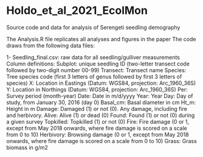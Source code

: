 # Holdo_et_al_2021_EcolMon
Source code and data for analysis of Serengeti seedling demography

The Analysis.R file replicates all analyses and figures in the paper
The code draws from the following data files:

1- Seedling_final.csv: raw data for all seedling/gulliver measurements
Column definitions:
Subplot: unique seedling ID (two-letter transect code followed by two-digit number 00-99)
Transect: Transect name
Species: Tree species code (first 3 letters of genus followed by first 3 letters of species)
X: Location in Eastings (Datum: WGS84, projection: Arc_1960_36S)
Y: Location in Northings (Datum: WGS84, projection: Arc_1960_36S)
Per: Survey period (month-year)
Date: Date in m/d/yyyy
Year: Year
Day: Day of study, from January 30, 2016 (day 0)
Basal_cm: Basal diameter in cm
Ht_m: Height in m
Damage: Damaged (1) or not (0). Any damage, including fire and herbivory.
Alive: Alive (1) or dead (0)
Found: Found (1) or not (0) during a given survey
Topkilled: Topkilled (1) or not (0)
Fire: Fire damage (0 or 1, except from May 2018 onwards, where fire damage is scored on a scale from 0 to 10)
Herbivory: Browsing damage (0 or 1, except from May 2018 onwards, where fire damage is scored on a scale from 0 to 10)
Grass: Grass biomass in g/m2

